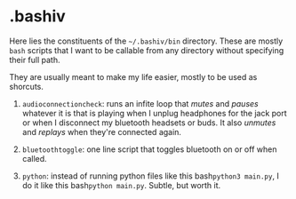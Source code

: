 # .bashiv

Here lies the constituents of the `~/.bashiv/bin` directory.
These are mostly `bash` scripts that I want to be callable from any directory without specifying their full path.

They are usually meant to make my life easier, mostly to be used as shorcuts.

1. `audioconnectioncheck`: runs an infite loop that _mutes_ and _pauses_ whatever it is that is playing when I unplug headphones for the jack port or when I disconnect my bluetooth headsets or buds. It also _unmutes_ and _replays_ when they're connected again.

2. `bluetoothtoggle`: one line script that toggles bluetooth on or off when called.

3. `python`: instead of running python files like this bash`python3 main.py`, I do it like this bash`python main.py`. Subtle, but worth it.
